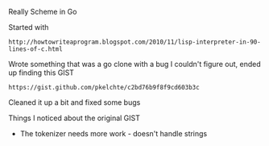 
Really Scheme in Go

Started with

    http://howtowriteaprogram.blogspot.com/2010/11/lisp-interpreter-in-90-lines-of-c.html

Wrote something that was a go clone with a bug I couldn't figure out, ended up finding this GIST

    https://gist.github.com/pkelchte/c2bd76b9f8f9cd603b3c

Cleaned it up a bit and fixed some bugs

Things I noticed about the original GIST

  * The tokenizer needs more work - doesn't handle strings
